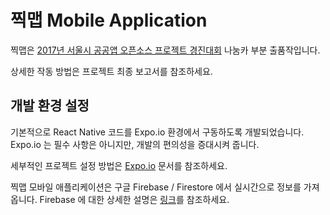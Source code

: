 # 찍맵 Mobile Application

찍맵은 [2017년 서울시 공공앱 오픈소스 프로젝트 경진대회](https://mplatform.seoul.go.kr/w/contest/opensource/contestInfo.do) 나눔카 부분 출품작입니다.

상세한 작동 방법은 프로젝트 최종 보고서를 참조하세요.


## 개발 환경 설정

기본적으로 React Native 코드를 Expo.io 환경에서 구동하도록 개발되었습니다. Expo.io 는 필수 사항은 아니지만, 개발의 편의성을 증대시켜 줍니다.

세부적인 프로젝트 설정 방법은 [Expo.io](https://docs.expo.io/versions/latest/guides/up-and-running.html) 문서를 참조하세요.

찍맵 모바일 애플리케이션은 구글 Firebase / Firestore 에서 실시간으로 정보를 가져옵니다. Firebase 에 대한 상세한 설명은 [링크](https://firebase.google.com/docs/web/setup)를 참조하세요.
